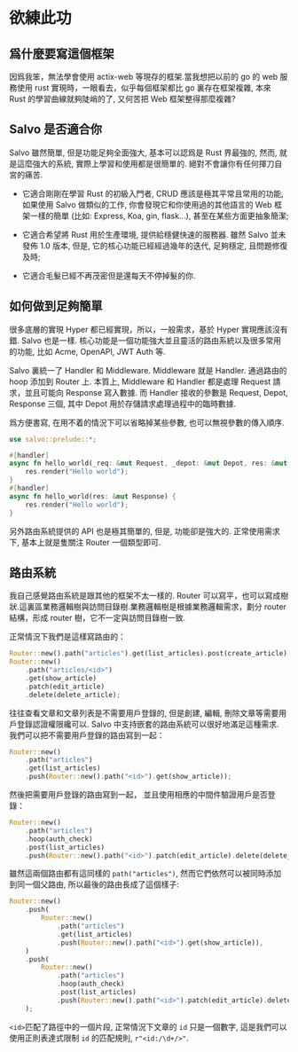 # 欲練此功

## 爲什麼要寫這個框架

因爲我笨，無法學會使用 actix-web 等現存的框架.當我想把以前的 go 的 web 服務使用 rust 實現時，一眼看去，似乎每個框架都比 go 裏存在框架複雜, 本來 Rust 的學習曲線就夠陡峭的了, 又何苦把 Web 框架整得那麼複雜?

## Salvo 是否適合你

Salvo 雖然簡單, 但是功能足夠全面強大, 基本可以認爲是 Rust 界最強的, 然而, 就是這麼強大的系統, 實際上學習和使用都是很簡單的. 絕對不會讓你有任何揮刀自宮的痛苦.

- 它適合剛剛在學習 Rust 的初級入門者, CRUD 應該是極其平常且常用的功能, 如果使用 Salvo 做類似的工作, 你會發現它和你使用過的其他語言的 Web 框架一樣的簡單 (比如: Express, Koa, gin, flask...), 甚至在某些方面更抽象簡潔;

- 它適合希望將 Rust 用於生產環境, 提供給穩健快速的服務器. 雖然 Salvo 並未發佈 1.0 版本, 但是, 它的核心功能已經經過幾年的迭代, 足夠穩定, 且問題修復及時;

- 它適合毛髮已經不再茂密但是還每天不停掉髮的你.

## 如何做到足夠簡單

很多底層的實現 Hyper 都已經實現，所以，一般需求，基於 Hyper 實現應該沒有錯. Salvo 也是一樣. 核心功能是一個功能強大並且靈活的路由系統以及很多常用的功能, 比如 Acme, OpenAPI, JWT Auth 等.

Salvo 裏統一了 Handler 和 Middleware. Middleware 就是 Handler. 通過路由的 hoop 添加到 Router 上. 本質上, Middleware 和 Handler 都是處理 Request 請求，並且可能向 Response 寫入數據. 而 Handler 接收的參數是 Request, Depot, Response 三個, 其中 Depot 用於存儲請求處理過程中的臨時數據. 

爲方便書寫, 在用不着的情況下可以省略掉某些參數, 也可以無視參數的傳入順序.

```rust
use salvo::prelude::*;

#[handler]
async fn hello_world(_req: &mut Request, _depot: &mut Depot, res: &mut Response) {
    res.render("Hello world");
}
#[handler]
async fn hello_world(res: &mut Response) {
    res.render("Hello world");
}
```

另外路由系統提供的 API 也是極其簡單的, 但是, 功能卻是強大的. 正常使用需求下, 基本上就是隻關注 Router 一個類型即可.

## 路由系統

我自己感覺路由系統是跟其他的框架不太一樣的. Router 可以寫平，也可以寫成樹狀.這裏區業務邏輯樹與訪問目錄樹.業務邏輯樹是根據業務邏輯需求，劃分 router 結構，形成 router 樹，它不一定與訪問目錄樹一致.

正常情況下我們是這樣寫路由的：

```rust
Router::new().path("articles").get(list_articles).post(create_article);
Router::new()
    .path("articles/<id>")
    .get(show_article)
    .patch(edit_article)
    .delete(delete_article);
```

往往查看文章和文章列表是不需要用戶登錄的, 但是創建, 編輯, 刪除文章等需要用戶登錄認證權限纔可以. Salvo 中支持嵌套的路由系統可以很好地滿足這種需求. 我們可以把不需要用戶登錄的路由寫到一起：

```rust
Router::new()
    .path("articles")
    .get(list_articles)
    .push(Router::new().path("<id>").get(show_article));
```

然後把需要用戶登錄的路由寫到一起， 並且使用相應的中間件驗證用戶是否登錄：
```rust
Router::new()
    .path("articles")
    .hoop(auth_check)
    .post(list_articles)
    .push(Router::new().path("<id>").patch(edit_article).delete(delete_article));
```

雖然這兩個路由都有這同樣的 ```path("articles")```, 然而它們依然可以被同時添加到同一個父路由, 所以最後的路由長成了這個樣子:

```rust
Router::new()
    .push(
        Router::new()
            .path("articles")
            .get(list_articles)
            .push(Router::new().path("<id>").get(show_article)),
    )
    .push(
        Router::new()
            .path("articles")
            .hoop(auth_check)
            .post(list_articles)
            .push(Router::new().path("<id>").patch(edit_article).delete(delete_article)),
    );
```

```<id>```匹配了路徑中的一個片段, 正常情況下文章的 ```id``` 只是一個數字, 這是我們可以使用正則表達式限制 ```id``` 的匹配規則, ```r"<id:/\d+/>"```.